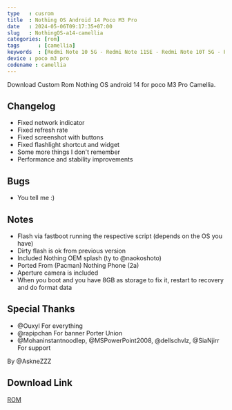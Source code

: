 ```yaml
---
type   : cusrom
title  : Nothing OS Android 14 Poco M3 Pro
date   : 2024-05-06T09:17:35+07:00
slug   : NothingOS-a14-camellia
categories: [rom]
tags      : [camellia]
keywords  : [Redmi Note 10 5G - Redmi Note 11SE - Redmi Note 10T 5G - POCO M3 Pro 5G]
device : poco m3 pro
codename : camellia
---
```


Download Custom Rom Nothing OS android 14  for poco M3 Pro Camellia.

## Changelog
- Fixed network indicator
- Fixed refresh rate
- Fixed screenshot with buttons
- Fixed flashlight shortcut and widget
- Some more things I don't remember
- Performance and stability improvements

## Bugs
- You tell me :)
 
## Notes
- Flash via fastboot running the respective script (depends on the OS you have)
- Dirty flash is ok from previous version
- Included Nothing OEM splash (ty to @naokoshoto)
- Ported From (Pacman) Nothing Phone (2a)
- Aperture camera is included
- When you boot and you have 8GB as storage to fix it, restart to recovery and do format data

## Special Thanks
- @Ouxyl For everything
- @rapipchan For banner
Porter Union
- @Mohaninstantnoodlep, @MSPowerPoint2008, @dellschvlz, @SiaNjirr For support

By @AskneZZZ

## Download Link
[ROM](https://sourceforge.net/projects/camellia-build/files/NOS/NothingOSFix_CAMELLIA_images_2.5.5-A14-U2.5-240408-1040.7z/download)

